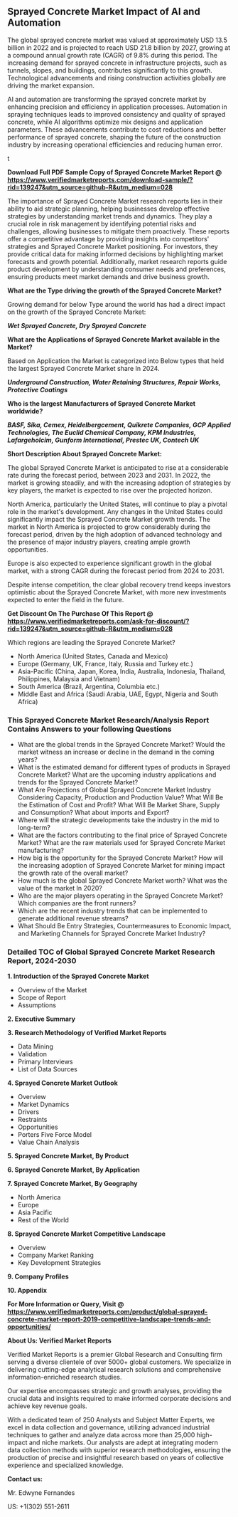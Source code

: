 <h2>Sprayed Concrete Market Impact of AI and Automation</h2><p>The global sprayed concrete market was valued at approximately USD 13.5 billion in 2022 and is projected to reach USD 21.8 billion by 2027, growing at a compound annual growth rate (CAGR) of 9.8% during this period. The increasing demand for sprayed concrete in infrastructure projects, such as tunnels, slopes, and buildings, contributes significantly to this growth. Technological advancements and rising construction activities globally are driving the market expansion.</p><p>AI and automation are transforming the sprayed concrete market by enhancing precision and efficiency in application processes. Automation in spraying techniques leads to improved consistency and quality of sprayed concrete, while AI algorithms optimize mix designs and application parameters. These advancements contribute to cost reductions and better performance of sprayed concrete, shaping the future of the construction industry by increasing operational efficiencies and reducing human error.</p>t</p><p id="" class=""><strong>Download Full PDF Sample Copy of Sprayed Concrete Market Report @ <a href="https://www.verifiedmarketreports.com/download-sample/?rid=139247&utm_source=github-R&utm_medium=028" target="_blank">https://www.verifiedmarketreports.com/download-sample/?rid=139247&utm_source=github-R&utm_medium=028</a></strong></p><p>The importance of&nbsp;Sprayed Concrete Market research reports lies in their ability to aid strategic planning, helping businesses develop effective strategies by understanding market trends and dynamics. They play a crucial role in risk management by identifying potential risks and challenges, allowing businesses to mitigate them proactively. These reports offer a competitive advantage by providing insights into competitors' strategies and Sprayed Concrete Market positioning. For investors, they provide critical data for making informed decisions by highlighting market forecasts and growth potential. Additionally, market research reports guide product development by understanding consumer needs and preferences, ensuring products meet market demands and drive business growth.</p><p><strong>What are the&nbsp;Type driving the growth of the Sprayed Concrete Market?</strong></p><p id="" class="">Growing demand for below Type around the world has had a direct impact on the growth of the Sprayed Concrete Market:</p><em><strong>Wet Sprayed Concrete, Dry Sprayed Concrete</strong></em></p><strong>What are the&nbsp;Applications&nbsp;of Sprayed Concrete Market available in the Market?</strong></p><p id="" class="">Based on Application the Market is categorized into Below types that held the largest Sprayed Concrete Market share In 2024.</p><em><strong>Underground Construction, Water Retaining Structures, Repair Works, Protective Coatings</strong></em></p><strong>Who is the largest Manufacturers of Sprayed Concrete Market worldwide?</strong></p><p><em><strong>BASF, Sika, Cemex, Heidelbergcement, Quikrete Companies, GCP Applied Technologies, The Euclid Chemical Company, KPM Industries, Lafargeholcim, Gunform International, Prestec UK, Contech UK</strong></em></p><p id="" class=""><strong>Short Description About Sprayed Concrete Market:</strong></p><p>The global Sprayed Concrete Market is anticipated to rise at a considerable rate during the forecast period, between 2023 and 2031. In 2022, the market is growing steadily, and with the increasing adoption of strategies by key players, the market is expected to rise over the projected horizon.</p><p>North America, particularly the United States, will continue to play a pivotal role in the market's development. Any changes in the United States could significantly impact the Sprayed Concrete Market growth trends. The market in North America is projected to grow considerably during the forecast period, driven by the high adoption of advanced technology and the presence of major industry players, creating ample growth opportunities.</p><p>Europe is also expected to experience significant growth in the global market, with a strong CAGR during the forecast period from 2024 to 2031.</p><p>Despite intense competition, the clear global recovery trend keeps investors optimistic about the Sprayed Concrete Market, with more new investments expected to enter the field in the future.</p><p id="" class=""><strong>Get Discount On The Purchase Of This Report @ <a href="https://www.verifiedmarketreports.com/ask-for-discount/?rid=139247&utm_source=github-R&utm_medium=028" target="_blank">https://www.verifiedmarketreports.com/ask-for-discount/?rid=139247&utm_source=github-R&utm_medium=028</a></strong></p>Which regions are leading the Sprayed Concrete Market?</p><ul><li>North America (United States, Canada and Mexico)</li><li>Europe (Germany, UK, France, Italy, Russia and Turkey etc.)</li><li>Asia-Pacific (China, Japan, Korea, India, Australia, Indonesia, Thailand, Philippines, Malaysia and Vietnam)</li><li>South America (Brazil, Argentina, Columbia etc.)</li><li>Middle East and Africa (Saudi Arabia, UAE, Egypt, Nigeria and South Africa)</li></ul><h3 id="" class="">This Sprayed Concrete Market Research/Analysis Report Contains Answers to your following Questions</h3><ul><li>What are the global trends in the Sprayed Concrete Market? Would the market witness an increase or decline in the demand in the coming years?</li><li>What is the estimated demand for different types of products in Sprayed Concrete Market? What are the upcoming industry applications and trends for the Sprayed Concrete Market?</li><li>What Are Projections of Global Sprayed Concrete Market Industry Considering Capacity, Production and Production Value? What Will Be the Estimation of Cost and Profit? What Will Be Market Share, Supply and Consumption? What about imports and Export?</li><li>Where will the strategic developments take the industry in the mid to long-term?</li><li>What are the factors contributing to the final price of Sprayed Concrete Market? What are the raw materials used for Sprayed Concrete Market manufacturing?</li><li>How big is the opportunity for the Sprayed Concrete Market? How will the increasing adoption of Sprayed Concrete Market for mining impact the growth rate of the overall market?</li><li>How much is the global Sprayed Concrete Market worth? What was the value of the market In 2020?</li><li>Who are the major players operating in the Sprayed Concrete Market? Which companies are the front runners?</li><li>Which are the recent industry trends that can be implemented to generate additional revenue streams?</li><li>What Should Be Entry Strategies, Countermeasures to Economic Impact, and Marketing Channels for Sprayed Concrete Market Industry?</li></ul><h3 id="" class="">Detailed TOC of Global Sprayed Concrete Market Research Report, 2024-2030</h3><p id="" class=""><strong>1. Introduction of the Sprayed Concrete Market</strong></p><ul><li>Overview of the Market</li><li>Scope of Report</li><li>Assumptions</li></ul><p id="" class=""><strong>2. Executive Summary</strong></p><p id="" class=""><strong>3. Research Methodology of Verified Market Reports</strong></p><ul><li>Data Mining</li><li>Validation</li><li>Primary Interviews</li><li>List of Data Sources</li></ul><p id="" class=""><strong>4. Sprayed Concrete Market Outlook</strong></p><ul><li>Overview</li><li>Market Dynamics</li><li>Drivers</li><li>Restraints</li><li>Opportunities</li><li>Porters Five Force Model</li><li>Value Chain Analysis</li></ul><p id="" class=""><strong>5. Sprayed Concrete Market, By Product</strong></p><p id="" class=""><strong>6. Sprayed Concrete Market, By Application</strong></p><p id="" class=""><strong>7. Sprayed Concrete Market, By Geography</strong></p><ul><li>North America</li><li>Europe</li><li>Asia Pacific</li><li>Rest of the World</li></ul><p id="" class=""><strong>8. Sprayed Concrete Market Competitive Landscape</strong></p><ul><li>Overview</li><li>Company Market Ranking</li><li>Key Development Strategies</li></ul><p id="" class=""><strong>9. Company Profiles</strong></p><p id="" class=""><strong>10. Appendix</strong></p><p id="" class=""><strong>For More Information or Query, Visit @ <a href="https://www.verifiedmarketreports.com/product/global-sprayed-concrete-market-report-2019-competitive-landscape-trends-and-opportunities/" target="_blank">https://www.verifiedmarketreports.com/product/global-sprayed-concrete-market-report-2019-competitive-landscape-trends-and-opportunities/</a></strong></p><p id="" class=""><strong>About Us: Verified Market Reports</strong></p><p id="" class="">Verified Market Reports is a premier Global Research and Consulting firm serving a diverse clientele of over 5000+ global customers. We specialize in delivering cutting-edge analytical research solutions and comprehensive information-enriched research studies.</p><p id="" class="">Our expertise encompasses strategic and growth analyses, providing the crucial data and insights required to make informed corporate decisions and achieve key revenue goals.</p><p id="" class="">With a dedicated team of 250 Analysts and Subject Matter Experts, we excel in data collection and governance, utilizing advanced industrial techniques to gather and analyze data across more than 25,000 high-impact and niche markets. Our analysts are adept at integrating modern data collection methods with superior research methodologies, ensuring the production of precise and insightful research based on years of collective experience and specialized knowledge.</p><p id="" class=""><strong>Contact us:</strong></p><p id="" class="">Mr. Edwyne Fernandes</p><p id="" class="">US: +1(302) 551-2611</p>